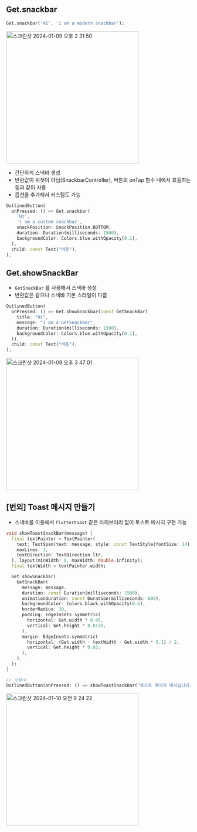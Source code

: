 ## Get.snackbar

```dart
Get.snackbar('Hi', 'i am a modern snackbar');
```

<img width="361" alt="스크린샷 2024-01-09 오후 2 31 50" src="https://github.com/Kimdonghyeon7645/Study-Flutter_State_Management/assets/48408417/550b550e-3f44-427b-84ec-2f327f122eba">

- 간단하게 스낵바 생성
- 반환값이 위젯이 아님(SnackbarController), 버튼의 onTap 함수 내에서 호출하는 등과 같이 사용
- 옵션을 추가해서 커스텀도 가능

```dart
OutlinedButton(
  onPressed: () => Get.snackbar(
    'Hi',
    'i am a custom snackbar',
    snackPosition: SnackPosition.BOTTOM,
    duration: Duration(milliseconds: 1500),
    backgroundColor: Colors.blue.withOpacity(0.1),
  ),
  child: const Text("버튼"),
),
```

## Get.showSnackBar

- `GetSnackBar` 를 사용해서 스낵바 생성
- 반환값은 같으나 스낵바 기본 스타일이 다름

```dart
OutlinedButton(
  onPressed: () => Get.showSnackbar(const GetSnackBar(
    title: "Hi",
    message: "i am a GetSnackBar",
    duration: Duration(milliseconds: 1500),
    backgroundColor: Colors.blue.withOpacity(0.1),
  )),
  child: const Text("버튼"),
),
```

<img width="361" alt="스크린샷 2024-01-09 오후 3 47 01" src="https://github.com/Kimdonghyeon7645/Study-Flutter_State_Management/assets/48408417/2cec2513-cb84-4ee0-af21-2562c450047e">

## [번외] Toast 메시지 만들기

- 스낵바를 이용해서 `fluttertoast` 같은 라이브러리 없이 토스트 메시지 구현 가능

```dart
void showToastSnackBar(message) {
  final textPainter = TextPainter(
    text: TextSpan(text: message, style: const TextStyle(fontSize: 14)),
    maxLines: 1,
    textDirection: TextDirection.ltr,
  )..layout(minWidth: 0, maxWidth: double.infinity);
  final textWidth = textPainter.width;

  Get.showSnackbar(
    GetSnackBar(
      message: message,
      duration: const Duration(milliseconds: 1500),
      animationDuration: const Duration(milliseconds: 600),
      backgroundColor: Colors.black.withOpacity(0.6),
      borderRadius: 30,
      padding: EdgeInsets.symmetric(
        horizontal: Get.width * 0.05,
        vertical: Get.height * 0.0135,
      ),
      margin: EdgeInsets.symmetric(
        horizontal: (Get.width - textWidth - Get.width * 0.1) / 2,
        vertical: Get.height * 0.02,
      ),
    ),
  );
}

// 사용시
OutlinedButton(onPressed: () => showToastSnackBar("토스트 메시지 예시입니다."), child: Text("버튼"))
```

<img width="361" alt="스크린샷 2024-01-10 오전 9 24 22" src="https://github.com/Kimdonghyeon7645/Study-Flutter_State_Management/assets/48408417/273b2d83-0b77-47cf-aa59-b16954806125">
